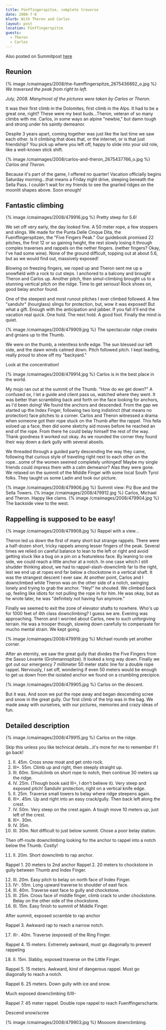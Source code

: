 ```yaml
---
title: Fünffingerspitze, complete traverse
date: 2008-7-8
blurb: With Theron and Carlos
layout: post
location: Fünffingerspitze
guests:
  - Theron
  - Carlos
---
```


Also posted on Summitpost [here](https://www.summitpost.org/traverse-of-the-f-nffingerspitze/479922)

Reunion
---

{% image /cmaimages/2008/the-fuenffingerspitze_2675436892_o.jpg %}
_We traversed the peak from right to left._


*July, 2008. Many/most of the pictures were taken by Carlos or Theron.*

It was their first climb in the Dolomites, first climb in the Alps. It had to
be a great one, right? These were my best buds...Theron, veteran of so many
climbs with me. Carlos, in some ways an alpine "newbie," but damn tough and
strong under his saintly demeanor.

Despite 3 years apart, coming together was just like the last time we saw each
other. Is it climbing that does that, or the internet, or is that just
friendship? You pick up where you left off, happy to slide into your old role,
like a well-known stick shift.

{% image /cmaimages/2008/carlos-and-theron_2675437766_o.jpg %}
_Carlos and Theron._

Because it's part of the game, I offered no quarter! Vacation officially begins
Saturday morning...that means a Friday night drive, sleeping beneath the Sella
Pass. I couldn't wait for my friends to see the gnarled ridges on the moonlit
shapes above. Soon enough!


Fantastic climbing
---

{% image /cmaimages/2008/479916.jpg %}
Pretty steep for 5.6!

We set off very early, the day looked fine. A 50 meter rope, a few stoppers and
slings. We made for the Punta Delle Cinque Dita, the Fuenffingerspitzen, the
"Five Fingers Peak." Our guidebook promised 22 pitches, the first 12 or so
gaining height, the rest slowly losing it through complex traverses and rappels
on the nether fingers. (nether fingers? Okay, I've had some wine). None of the
ground difficult, topping out at about 5.6, but as we would find out, massively
exposed!

Blowing on freezing fingers, we roped up and Theron sent me up a snowfield with
a rock to cut steps. I anchored to a balcony and brought Theron and Carlos up.
Another pitch, then simul-climbing brought us to a stunning vertical pitch on
the ridge. Time to get serious! Rock shoes on, good belay anchor found.

One of the steepest and most runout pitches I ever climbed followed. A few
"sanduhr" (hourglass) slings for protection, but, wow it was exposed! But what
a gift. Enough with the anticipation and jabber. If you fall it'll end the
vacation real quick. One hold. The next hold. A good foot. Finally the mind is
quiet.

{% image /cmaimages/2008/479909.jpg %}
The spectacular ridge creaks and groans up to the Thumb.

We were on the thumb, a relentless knife edge. The sun blessed our left side,
and the dawn winds calmed down. Pitch followed pitch. I kept leading, really
proud to show off my "backyard."

Look at the concentration!

{% image /cmaimages/2008/479914.jpg %}
Carlos is in the best place in the world.

My mojo ran out at the summit of the Thumb. "How do we get down?" A confused
ox, I let a guide and client pass us, watched where they went. It was better
than scrambling back and forth on the face looking for anchors, as I'd been
doing! We found the anchors and descended. From the gap we started up the Index
Finger, following two long indistinct (that means no protection) face pitches
to a corner. Carlos and Theron witnessed a drama when someone got their rope
stuck on the Thumb after the rappel. This fella soloed up a face, then did some
sketchy aid moves before he reached an end of the rope. From there he could
belay himself the rest of the way. Thank goodness it worked out okay. As we
rounded the corner they found their way down a dark gully with several abseils.

We threaded through a guided party descending the way they came, following that
curious style of traveling right next to each other on the rope...some of the
women seemed completely unhinged! Maybe my single friends could impress them
with a calm demeanor? Alas they were gone. We relaxed on the summit of the
Middle Finger with some local South Tyrol folks. They taught us some Ladin and
took our picture.

{% image /cmaimages/2008/479906.jpg %}
Summit view: Piz Boe and the Sella Towers.
{% image /cmaimages/2008/479912.jpg %}
Carlos, Michael and Theron. Happy like clams.
{% image /cmaimages/2008/479904.jpg %}
The backside view to the west.

Rappelling is supposed to be easy!
---

{% image /cmaimages/2008/479908.jpg %}
Rappel with a view...

Theron led us down the first of many short but strange rappels. There were a
half-dozen short, tricky rappels among lesser fingers of the peak. Several
times we relied on careful balance to lean to the left or right and avoid
getting stuck like a bug on a pin on a featureless face. By leaning to one
side, we could reach a little anchor at a notch. In one case which I still
shudder thinking about, we had to rappel-slash-downclimb far to the right, lest
we end up at ropes end far below a chockstone in a vertical shaft. It was the
strangest descent I ever saw. At another point, Carlos and I downclimbed while
Theron was on the other side of a notch, swinging lonely and trying to grab the
anchor. "Hey!" he shouted. We climbed back up, feeling like idiots for not
pulling the rope in for him. He was okay, but as he wrote later, he was
"definitely not having fun anymore."

Finally we seemed to exit the zone of elevator shafts to nowhere. Who's up for
1000 feet of 4th class downclimbing? I guess we are. Evening was approaching.
Theron and I worried about Carlos, new to such unforgiving terrain. He was a
trooper though, slowing down carefully to compensate for mucho mental strain.
We kept going.

{% image /cmaimages/2008/479919.jpg %}
Michael rounds yet another corner.

After an eternity, we saw the great gully that divides the Five Fingers from
the Sasso Levante (Grohmannspitze). It looked a long way down. Finally we got
out our emergency 7 millimeter 50 meter static line for a double rope rappel.
Nervously, I set off, wondering if even 50 meters would be enough to get us
down from the isolated anchor we found on a crumbling precipice.

{% image /cmaimages/2008/479905.jpg %}
Carlos on the descent.

But it was. And soon we put the rope away and began descending scree and snow
in the great gully. Our first climb of the trip was in the bag. We made away
with ourselves, with our pictures, memories and crazy ideas of fun.

Detailed description
---

{% image /cmaimages/2008/479915.jpg %}
Carlos on the ridge.

Skip this unless you like technical details...it's more for me to remember if I go back!

1. II. 45m. Cross snow moat and get onto rock.
2. III+. 55m. Climb up and right, then steeply straight up.
3. III. 60m. Simulclimb on short rope to notch, then continue 30 meters
up the ridge.
4. IV. 25m. (Though book said III+, I don't believe it). Very steep and
   exposed pitch! Sanduhr protection, right on a vertical knife edge.
5. II. 25m. Traverse small towers to belay where ridge steepens again.
6. III+. 45m. Up and right into an easy crack/gully. Then back left
   along the crest.
7. IV. 50m. Very steep on the crest again. A tough move 10 meters up, just
   left of the crest.
8. III+. 30m.
9. IV. 35m.
10. III. 30m. Not difficult to just below summit. Chose a poor belay station.

Then off-route downclimbing looking for the anchor to rappel into a notch
below the Thumb. Costly!

11. II. 20m. Short downclimb to rap anchor.

Rappel 1. 20 meters to 2nd anchor
Rappel 2. 20 meters to chockstone in gully between Thumb and Index Finger.

12. III. 20m. Easy pitch to belay on north face of Index Finger.
13. IV-. 55m. Long upward traverse to shoulder of east face.
14. III. 40m. Traverse east face to gully and chockstone.
15. III. 25m. Cross face of middle finger, climb crack to under chockstone.
    Belay on the other side of the chockstone.
16. III. 15m. Easy finish to summit of Middle Finger.

After summit, exposed scramble to rap anchor

Rappel 3. Awkward rap to reach a narrow notch.

17. III-. 40m. Traverse (exposed) of the Ring Finger.

Rappel 4. 15 meters. Extremely awkward, must go diagonally to prevent rappeling

18. II. 15m. Slabby, exposed traverse on the Little Finger.

Rappel 5. 15 meters. Awkward, kind of dangerous rappel. Must go diagonally
    to reach a notch.

Rappel 6. 25 meters. Down gully with ice and snow.

Much exposed downclimbing II/III-

Rappel 7. 45 meter rappel. Double rope rappel to reach Fuenffingerscharte.

Descend snow/scree

{% image /cmaimages/2008/479903.jpg %}
Moooore downclimbing.

